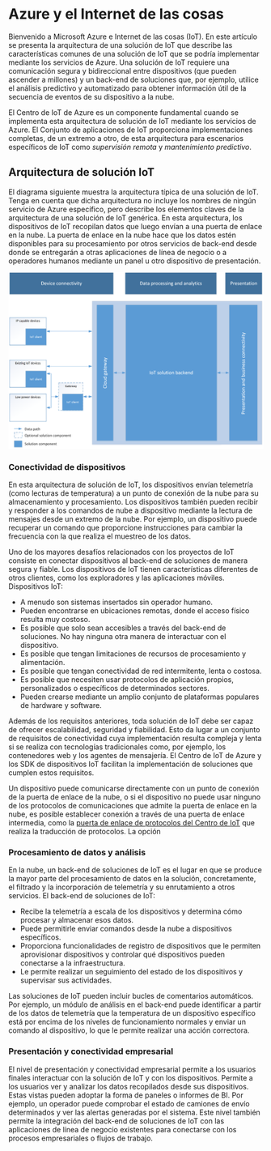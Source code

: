 # Azure y el Internet de las cosas

Bienvenido a Microsoft Azure e Internet de las cosas (IoT). En este artículo se presenta la arquitectura de una solución de IoT que describe las características comunes de una solución de IoT que se podría implementar mediante los servicios de Azure. Una solución de IoT requiere una comunicación segura y bidireccional entre dispositivos (que pueden ascender a millones) y un back-end de soluciones que, por ejemplo, utilice el análisis predictivo y automatizado para obtener información útil de la secuencia de eventos de su dispositivo a la nube.

El Centro de IoT de Azure es un componente fundamental cuando se implementa esta arquitectura de solución de IoT mediante los servicios de Azure. El Conjunto de aplicaciones de IoT proporciona implementaciones completas, de un extremo a otro, de esta arquitectura para escenarios específicos de IoT como *supervisión remota* y *mantenimiento predictivo*.

## Arquitectura de solución IoT

El diagrama siguiente muestra la arquitectura típica de una solución de IoT. Tenga en cuenta que dicha arquitectura no incluye los nombres de ningún servicio de Azure específico, pero describe los elementos claves de la arquitectura de una solución de IoT genérica. En esta arquitectura, los dispositivos de IoT recopilan datos que luego envían a una puerta de enlace en la nube. La puerta de enlace en la nube hace que los datos estén disponibles para su procesamiento por otros servicios de back-end desde donde se entregarán a otras aplicaciones de línea de negocio o a operadores humanos mediante un panel u otro dispositivo de presentación.

![Arquitectura de solución IoT][img-solution-architecture]

### Conectividad de dispositivos

En esta arquitectura de solución de IoT, los dispositivos envían telemetría (como lecturas de temperatura) a un punto de conexión de la nube para su almacenamiento y procesamiento. Los dispositivos también pueden recibir y responder a los comandos de nube a dispositivo mediante la lectura de mensajes desde un extremo de la nube. Por ejemplo, un dispositivo puede recuperar un comando que proporcione instrucciones para cambiar la frecuencia con la que realiza el muestreo de los datos.

Uno de los mayores desafíos relacionados con los proyectos de IoT consiste en conectar dispositivos al back-end de soluciones de manera segura y fiable. Los dispositivos de IoT tienen características diferentes de otros clientes, como los exploradores y las aplicaciones móviles. Dispositivos IoT:

- A menudo son sistemas insertados sin operador humano.
- Pueden encontrarse en ubicaciones remotas, donde el acceso físico resulta muy costoso.
- Es posible que solo sean accesibles a través del back-end de soluciones. No hay ninguna otra manera de interactuar con el dispositivo.
- Es posible que tengan limitaciones de recursos de procesamiento y alimentación.
- Es posible que tengan conectividad de red intermitente, lenta o costosa.
- Es posible que necesiten usar protocolos de aplicación propios, personalizados o específicos de determinados sectores.
- Pueden crearse mediante un amplio conjunto de plataformas populares de hardware y software.

Además de los requisitos anteriores, toda solución de IoT debe ser capaz de ofrecer escalabilidad, seguridad y fiabilidad. Esto da lugar a un conjunto de requisitos de conectividad cuya implementación resulta compleja y lenta si se realiza con tecnologías tradicionales como, por ejemplo, los contenedores web y los agentes de mensajería. El Centro de IoT de Azure y los SDK de dispositivos IoT facilitan la implementación de soluciones que cumplen estos requisitos.

Un dispositivo puede comunicarse directamente con un punto de conexión de la puerta de enlace de la nube, o si el dispositivo no puede usar ninguno de los protocolos de comunicaciones que admite la puerta de enlace en la nube, es posible establecer conexión a través de una puerta de enlace intermedia, como la [puerta de enlace de protocolos del Centro de IoT][lnk-protocol-gateway] que realiza la traducción de protocolos. La opción

### Procesamiento de datos y análisis

En la nube, un back-end de soluciones de IoT es el lugar en que se produce la mayor parte del procesamiento de datos en la solución, concretamente, el filtrado y la incorporación de telemetría y su enrutamiento a otros servicios. El back-end de soluciones de IoT:

- Recibe la telemetría a escala de los dispositivos y determina cómo procesar y almacenar esos datos. 
- Puede permitirle enviar comandos desde la nube a dispositivos específicos.
- Proporciona funcionalidades de registro de dispositivos que le permiten aprovisionar dispositivos y controlar qué dispositivos pueden conectarse a la infraestructura.
- Le permite realizar un seguimiento del estado de los dispositivos y supervisar sus actividades.

Las soluciones de IoT pueden incluir bucles de comentarios automáticos. Por ejemplo, un módulo de análisis en el back-end puede identificar a partir de los datos de telemetría que la temperatura de un dispositivo específico está por encima de los niveles de funcionamiento normales y enviar un comando al dispositivo, lo que le permite realizar una acción correctora.

### Presentación y conectividad empresarial

El nivel de presentación y conectividad empresarial permite a los usuarios finales interactuar con la solución de IoT y con los dispositivos. Permite a los usuarios ver y analizar los datos recopilados desde sus dispositivos. Estas vistas pueden adoptar la forma de paneles o informes de BI. Por ejemplo, un operador puede comprobar el estado de camiones de envío determinados y ver las alertas generadas por el sistema. Este nivel también permite la integración del back-end de soluciones de IoT con las aplicaciones de línea de negocio existentes para conectarse con los procesos empresariales o flujos de trabajo.

[img-solution-architecture]: ./media/iot-azure-and-iot/iot-reference-architecture.png

[lnk-machinelearning]: http://azure.microsoft.com/services/machine-learning/
[Azure IoT Suite]: http://azure.microsoft.com/solutions/iot
[lnk-protocol-gateway]: iot-hub-protocol-gateway.md

<!---HONumber=AcomDC_0309_2016-->